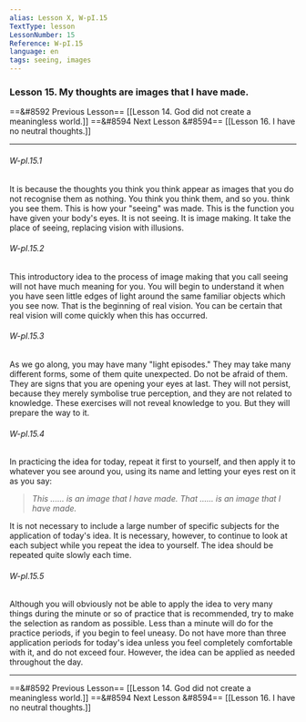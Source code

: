 ```yaml
---
alias: Lesson X, W-pI.15
TextType: lesson
LessonNumber: 15
Reference: W-pI.15
language: en
tags: seeing, images
---
```


### Lesson 15. My thoughts are images that I have made.


==&#8592 Previous Lesson== [[Lesson 14. God did not create a meaningless world.]]
==&#8594 Next Lesson &#8594== [[Lesson 16. I have no neutral thoughts.]]
***

###### W-pI.15.1
It is because the thoughts you think you think appear as images that you do not recognise them as nothing. You think you think them, and so you. think you see them. This is how your "seeing" was made. This is the function you have given your body's eyes. It is not seeing. It is image making. It take the place of seeing, replacing vision with illusions.

###### W-pI.15.2
This introductory idea to the process of image making that you call seeing will not have much meaning for you. You will begin to understand it when you have seen little edges of light around the same familiar objects which you see now. That is the beginning of real vision. You can be certain that real vision will come quickly when this has occurred.

###### W-pI.15.3
As we go along, you may have many "light episodes." They may take many different forms, some of them quite unexpected. Do not be afraid of them. They are signs that you are opening your eyes at last. They will not persist, because they merely symbolise true perception, and they are not related to knowledge. These exercises will not reveal knowledge to you. But they will prepare the way to it.

###### W-pI.15.4
In practicing the idea for today, repeat it first to yourself, and then apply it to whatever you see around you, using its name and letting your eyes rest on it as you say:

>_This ...... is an image that I have made.
>That ...... is an image that I have made._

It is not necessary to include a large number of specific subjects for the application of today's idea. It is necessary, however, to continue to look at each subject while you repeat the idea to yourself. The idea should be repeated quite slowly each time.

###### W-pI.15.5
Although you will obviously not be able to apply the idea to very many things during the minute or so of practice that is recommended, try to make the selection as random as possible. Less than a minute will do for the practice periods, if you begin to feel uneasy. Do not have more than three application periods for today's idea unless you feel completely comfortable with it, and do not exceed four. However, the idea can be applied as needed throughout the day.
***

==&#8592 Previous Lesson== [[Lesson 14. God did not create a meaningless world.]]
==&#8594 Next Lesson &#8594== [[Lesson 16. I have no neutral thoughts.]]


